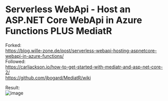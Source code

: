# Serverless WebApi - Host an ASP.NET Core WebApi in Azure Functions PLUS MediatR
  
Forked:  
https://blog.wille-zone.de/post/serverless-webapi-hosting-aspnetcore-webapi-in-azure-functions/  
Followed:  
https://carljackson.io/how-to-get-started-with-mediatr-and-asp-net-core-2/  
https://github.com/jbogard/MediatR/wiki  
  
Result:  
![image](https://user-images.githubusercontent.com/29419183/50062238-b0bfd080-016b-11e9-811f-2354478d00a2.png)
